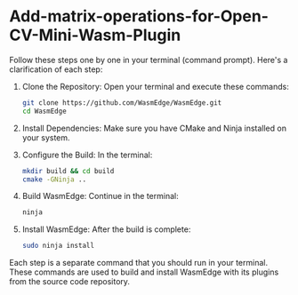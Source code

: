 # Add-matrix-operations-for-Open-CV-Mini-Wasm-Plugin

Follow these steps one by one in your terminal (command prompt). Here's a clarification of each step:

1. Clone the Repository:
   Open your terminal and execute these commands:
   ```bash
   git clone https://github.com/WasmEdge/WasmEdge.git
   cd WasmEdge
   ```

2. Install Dependencies:
   Make sure you have CMake and Ninja installed on your system.

3. Configure the Build:
   In the terminal:
   ```bash
   mkdir build && cd build
   cmake -GNinja ..
   ```

4. Build WasmEdge:
   Continue in the terminal:
   ```bash
   ninja
   ```

5. Install WasmEdge:
   After the build is complete:
   ```bash
   sudo ninja install
   ```

Each step is a separate command that you should run in your terminal. These commands are used to build and install WasmEdge with its plugins from the source code repository.
